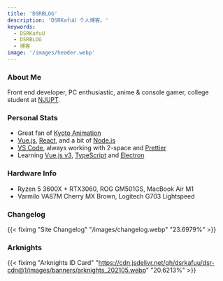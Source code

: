 ```yaml
---
title: 'DSRBLOG'
description: 'DSRKafuU 个人博客。'
keywords:
  - DSRKafuU
  - DSRBLOG
  - 博客
image: '/images/header.webp'
---
```


### About Me

Front end developer, PC enthusiastic, anime & console gamer, college student at [NJUPT](https://www.njupt.edu.cn).

### Personal Stats

- Great fan of [Kyoto Animation](https://www.kyotoanimation.co.jp)
- [Vue.js](https://vuejs.org), [React](https://reactjs.org), and a bit of [Node.js](https://nodejs.org)
- [VS Code](https://code.visualstudio.com), always working with 2-space and [Prettier](https://prettier.io)
- Learning [Vue.js v3](https://v3.vuejs.org), [TypeScript](https://www.typescriptlang.org) and [Electron](https://www.electronjs.org)

### Hardware Info

- Ryzen 5 3600X + RTX3060, ROG GM501GS, MacBook Air M1
- Varmilo VA87M Cherry MX Brown, Logitech G703 Lightspeed

### Changelog

{{< fiximg "Site Changelog" "/images/changelog.webp" "23.6979%" >}}

### Arknights

{{< fiximg "Arknights ID Card" "https://cdn.jsdelivr.net/gh/dsrkafuu/dsr-cdn@1/images/banners/arknights_202105.webp" "20.6213%" >}}
